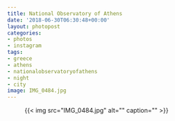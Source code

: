 ```yaml
---
title: National Observatory of Athens
date: '2018-06-30T06:30:48+00:00'
layout: photopost
categories:
- photos
- instagram
tags:
- greece
- athens
- nationalobservatoryofathens
- night
- city
image: IMG_0484.jpg
---
```


<figure class="photo photo--square">
  {{< img src="IMG_0484.jpg" alt="" caption="" >}}

</figure>




